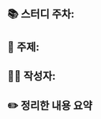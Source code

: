 ## 📚 스터디 주차:
<!-- 예: 1주차 -->

## 🔖 주제:
<!-- 예: Java Thread -->

## 🧑‍💻 작성자:
<!-- 예: 김상혁 (hyuk) -->

## ✏️ 정리한 내용 요약
<!-- 핵심 개념을 짧게 요약해서 써주세요 -->

